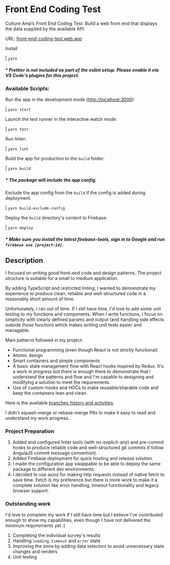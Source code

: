 # Front End Coding Test

Culture Amp’s Front End Coding Test: Build a web front end that displays the data supplied by the available API.

URL: [front-end-coding-test.web.app](https://front-end-coding-test.web.app)

Install

| `yarn`

##### * Prettier is not included as part of the eslint setup. Please enable it via VS Code's plugins for this project.

### Available Scripts:

Run the app in the development mode ([http://localhost:3000](http://localhost:3000)):

| `yarn start`

Launch the test runner in the interactive watch mode:

| `yarn test`

Run linter:

| `yarn lint`

Build the app for production to the `build` folder:

| `yarn build`

##### * The package will include the app config.

Exclude the app config from the `build` if the config is added during deployment.

| `yarn build-exclude-config`

Deploy the `build` directory's content to Firebase:

| `yarn deploy`

##### * Make sure you install the latest firebase-tools, sign in to Google and run `firebase use [project-id]`.

## Description

I focused on writing good front-end code and design patterns. The project structure is suitable for a small to medium application.

By adding TypeScript and restricted linting, I wanted to demonstrate my experience to produce clean, reliable and well-structured code in a reasonably short amount of time.

Unfortunately, I ran out of time. If I still have time, I'd love to add some unit testing to my functions and components. When I write functions, I focus on simplicity with clearly defined params and output (and handling side effects outside those function) which makes writing unit tests easier and managable.

Main patterns followed in my project:

- Functional programming (even though React is not strictly functional)
- Atomic design
- Smart containers and simple components
- A basic state management flow with React hooks inspired by Redux. It's a work in progress but there is enough there to demonstrate that I understand the patterns and flow and I'm capable to designing and modifying a solution to meet the requirements.
- Use of custom-hooks and HOCs to make reusable/sharable code and keep the containers lean and clean.

Here is the available [branches history and activities](https://github.com/alanrad/front-end-coding-test/branches/yours).

I didn't squash-merge or rebase-merge PRs to make it easy to read and understand my work progress.

### Project Preparation

1. Added and configured linter tools (with no-explicit-any) and pre-commit hooks to produce reliable code and well-structured git commits (I follow AngulaJS commit message convention). 
2. Added Firebase deployment for quick hosting and release solution.
3. I made the configuration app swappable to be able to deploy the same package to different dev environments.
4. I decided to use axios for making http requests instead of native fetch to save time. Fetch is my preference but there is more work to make it a complete solution like error handling, timeout functionality and legacy browser support.

### Outstanding work

I'd love to complete my work if I still have time but I believe I've contributed enough to show my capabilities, even though I have not delivered the minimum requirements yet :(

1. Completing the individual survey's results
2. Handling `loading`, `timeout` and `error` state
3. Improving the store by adding data selectors to avoid unnecessary state changes and renders
4. Unit testing 



